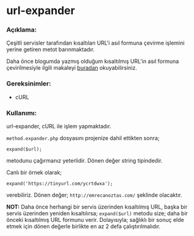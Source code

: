 # url-expander

### Açıklama:
Çeşitli servisler tarafından kısaltılan URL'i asıl formuna çevirme işlemini yerine getiren metot barınmaktadır.

Daha önce blogumda yazmış olduğum kısaltılmış URL'in asıl formuna çevirilmesiyle ilgili makaleyi [buradan](http://emrecanoztas.com/kisaltilmis-urli-eski-haline-cevirme/) okuyabilirsiniz.

### Gereksinimler:
- cURL

### Kullanımı:
url-expander, cURL ile işlem yapmaktadır.

`method.expander.php` dosyasını projenize dahil ettikten sonra;
```
expand($url);
```
metodunu çağırmanız yeterlidir. Dönen değer string tipindedir.

Canlı bir örnek olarak;
```
expand('https://tinyurl.com/ycrtdwxa');
```
verebiliriz. Dönen değer; `http://emrecanoztas.com/` şeklinde olacaktır.


**NOT:** Daha önce herhangi bir servis üzerinden kısaltılmış URL, başka bir servis üzerinden yeniden kısaltılırsa; `expand($url)` metodu size;
daha bir önceki kısaltılmış URL formunu verir. Dolayısıyla; sağlıklı bir sonuç elde etmek için dönen değerle birlikte en az 2 defa
çalıştırılmalıdır.
